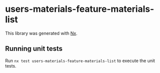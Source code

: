 # users-materials-feature-materials-list

This library was generated with [Nx](https://nx.dev).

## Running unit tests

Run `nx test users-materials-feature-materials-list` to execute the unit tests.
